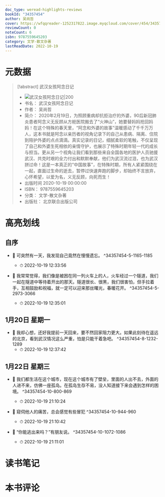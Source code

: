 ```yaml
---
doc_type: weread-highlights-reviews
bookId: "34357454"
author: 吴尚哲
cover: https://wfqqreader-1252317822.image.myqcloud.com/cover/454/34357454/t7_34357454.jpg
reviewCount: 0
noteCount: 6
isbn: 9787559645203
category: 文学-散文杂著
lastReadDate: 2022-10-19
---
```

# 元数据
> [!abstract] 武汉女孩阿念日记
> - ![ 武汉女孩阿念日记|200](https://wfqqreader-1252317822.image.myqcloud.com/cover/454/34357454/t7_34357454.jpg)
> - 书名： 武汉女孩阿念日记
> - 作者： 吴尚哲
> - 简介： 2020年2月19日，为照顾重病却抗拒治疗的外婆，90后新冠肺炎患者阿念义无反顾从方舱医院搬去了“火神山”，她要替妈妈抢回妈妈！在这个特殊的春天里，“阿念和外婆的故事”温暖感动了千千万万人，这本书就是阿念以亲历者的视角记录下的自己从患病、隔离、住院到陪护外婆的点点滴滴。真实记录的日记，细腻柔软的笔触，不仅呈现了自己和外婆生死相依的亲情守护，也展示了特殊时期年轻一代的成长与担当。更从另一个视角让我们看到那些来自全国各地的医护人员驰援武汉、共克时艰的全力付出和默默奉献，他们为武汉流过泪，也为武汉拼过命！这是一本真正的“中国故事”，在特殊时期，所有人紧紧围绕在一起，直面过生命的逝去，暂停过快速奔跑的脚步，却始终不言放弃，心怀希望，以爱为名，义无反顾，向死而生！
> - 出版时间 2020-10-19 00:00:00
> - ISBN： 9787559645203
> - 分类： 文学-散文杂著
> - 出版社： 北京联合出版公司

# 高亮划线

## 自序


- 📌 可突然有一天，我发现自己竟然在慢慢遗忘。 ^34357454-5-1165-1185
    - ⏱ 2022-10-19 12:33:56 

- 📌 我常常觉得，我们像是被困在同一列火车上的人，火车经过一个隧道，我们一起在隧道中等待着开出的那天。隧道很长、很黑，我们很害怕，但手拉着手，互相鼓励和祝福，就一定可以迎来那丝曙光，春暖花开。 ^34357454-5-2973-3066
    - ⏱ 2022-10-19 12:35:01 
## 1月20日 星期一


- 📌 我却心想，还好我提前一天回来，要不然回家阻力更大。如果此刻待在遥远的北京，看到武汉情况这么严重，怕是只能干着急吧。 ^34357454-8-1232-1289
    - ⏱ 2022-10-19 12:37:42 
## 1月22日 星期三


- 📌 我们都生活在这个城市，现在这个城市有了壁垒，里面的人出不去，外面的人进不来，仿佛一座孤岛。在孤岛生存不易，没人知道接下来会遇到怎样的困境。 ^34357454-10-800-869
    - ⏱ 2022-10-19 21:10:24 

- 📌 窥伺他人的痛苦，总会感觉有些冒犯 ^34357454-10-944-960
    - ⏱ 2022-10-19 21:10:42 

- 📌 “你能逃出来吗？”有朋友说。 ^34357454-10-1072-1086
    - ⏱ 2022-10-19 21:11:01 
# 读书笔记

# 本书评论
